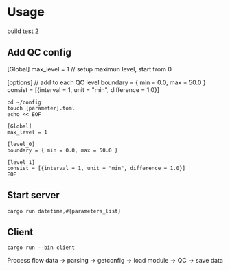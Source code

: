 # Usage
build test 2

## Add QC config
[Global]
max_level = 1   // setup maximun level, start from 0

[options]       // add to each QC level
boundary = { min = 0.0, max = 50.0 }
consist = [{interval = 1, unit = "min", difference = 1.0}]

```
cd ~/config
touch {parameter}.toml
echo << EOF

[Global]
max_level = 1

[level_0]
boundary = { min = 0.0, max = 50.0 }

[level_1]
consist = [{interval = 1, unit = "min", difference = 1.0}]
EOF
```

## Start server
```
cargo run datetime,#{parameters_list}
```

## Client 
```
cargo run --bin client
```


Process flow
data -> parsing -> getconfig -> load module -> QC -> save data
